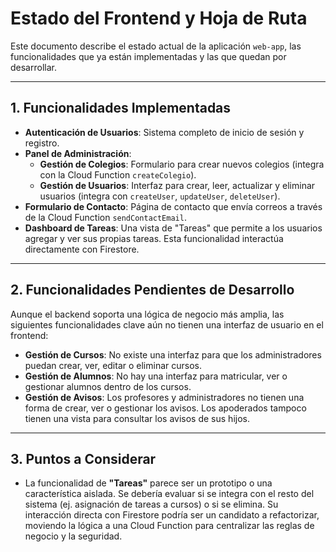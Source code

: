 # Estado del Frontend y Hoja de Ruta

Este documento describe el estado actual de la aplicación `web-app`, las funcionalidades que ya están implementadas y las que quedan por desarrollar.

---

## 1. Funcionalidades Implementadas

*   **Autenticación de Usuarios**: Sistema completo de inicio de sesión y registro.
*   **Panel de Administración**:
    *   **Gestión de Colegios**: Formulario para crear nuevos colegios (integra con la Cloud Function `createColegio`).
    *   **Gestión de Usuarios**: Interfaz para crear, leer, actualizar y eliminar usuarios (integra con `createUser`, `updateUser`, `deleteUser`).
*   **Formulario de Contacto**: Página de contacto que envía correos a través de la Cloud Function `sendContactEmail`.
*   **Dashboard de Tareas**: Una vista de "Tareas" que permite a los usuarios agregar y ver sus propias tareas. Esta funcionalidad interactúa directamente con Firestore.

---

## 2. Funcionalidades Pendientes de Desarrollo

Aunque el backend soporta una lógica de negocio más amplia, las siguientes funcionalidades clave aún no tienen una interfaz de usuario en el frontend:

*   **Gestión de Cursos**: No existe una interfaz para que los administradores puedan crear, ver, editar o eliminar cursos.
*   **Gestión de Alumnos**: No hay una interfaz para matricular, ver o gestionar alumnos dentro de los cursos.
*   **Gestión de Avisos**: Los profesores y administradores no tienen una forma de crear, ver o gestionar los avisos. Los apoderados tampoco tienen una vista para consultar los avisos de sus hijos.

---

## 3. Puntos a Considerar

*   La funcionalidad de **"Tareas"** parece ser un prototipo o una característica aislada. Se debería evaluar si se integra con el resto del sistema (ej. asignación de tareas a cursos) o si se elimina. Su interacción directa con Firestore podría ser un candidato a refactorizar, moviendo la lógica a una Cloud Function para centralizar las reglas de negocio y la seguridad.
